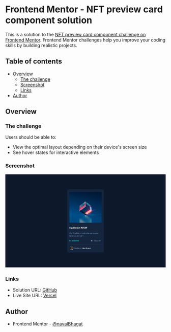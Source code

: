 # Frontend Mentor - NFT preview card component solution

This is a solution to the [NFT preview card component challenge on Frontend Mentor](https://www.frontendmentor.io/challenges/nft-preview-card-component-SbdUL_w0U). Frontend Mentor challenges help you improve your coding skills by building realistic projects. 

## Table of contents

- [Overview](#overview)
  - [The challenge](#the-challenge)
  - [Screenshot](#screenshot)
  - [Links](#links)
- [Author](#author)

## Overview

### The challenge

Users should be able to:

- View the optimal layout depending on their device's screen size
- See hover states for interactive elements

### Screenshot

![](./public/images/screenshot.png)

### Links

- Solution URL: [GitHub](https://github.com/navalBhagat/nft-preview-card-component-fe-mentor)
- Live Site URL: [Vercel](https://nft-preview-card-component-fe-mentor.vercel.app)

## Author

- Frontend Mentor - [@navalBhagat](https://www.frontendmentor.io/profile/navalBhagat)
